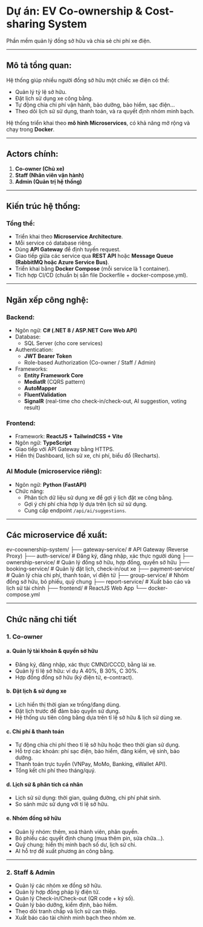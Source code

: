 # Dự án: EV Co-ownership & Cost-sharing System
Phần mềm quản lý đồng sở hữu và chia sẻ chi phí xe điện.

---

## Mô tả tổng quan:
Hệ thống giúp nhiều người đồng sở hữu một chiếc xe điện có thể:
- Quản lý tỷ lệ sở hữu.
- Đặt lịch sử dụng xe công bằng.
- Tự động chia chi phí vận hành, bảo dưỡng, bảo hiểm, sạc điện...
- Theo dõi lịch sử sử dụng, thanh toán, và ra quyết định nhóm minh bạch.

Hệ thống triển khai theo **mô hình Microservices**, có khả năng mở rộng và chạy trong **Docker**.

---

## Actors chính:
1. **Co-owner (Chủ xe)**  
2. **Staff (Nhân viên vận hành)**  
3. **Admin (Quản trị hệ thống)**

---

## Kiến trúc hệ thống:
### Tổng thể:
- Triển khai theo **Microservice Architecture**.
- Mỗi service có database riêng.
- Dùng **API Gateway** để định tuyến request.
- Giao tiếp giữa các service qua **REST API** hoặc **Message Queue (RabbitMQ hoặc Azure Service Bus)**.
- Triển khai bằng **Docker Compose** (mỗi service là 1 container).
- Tích hợp CI/CD (chuẩn bị sẵn file Dockerfile + docker-compose.yml).

---

## Ngăn xếp công nghệ:

### Backend:
- Ngôn ngữ: **C# (.NET 8 / ASP.NET Core Web API)**
- Database:
  - SQL Server (cho core services)
- Authentication:
  - **JWT Bearer Token**
  - Role-based Authorization (Co-owner / Staff / Admin)
- Frameworks:
  - **Entity Framework Core**
  - **MediatR** (CQRS pattern)
  - **AutoMapper**
  - **FluentValidation**
  - **SignalR** (real-time cho check-in/check-out, AI suggestion, voting result)

### Frontend:
- Framework: **ReactJS + TailwindCSS + Vite**
- Ngôn ngữ: **TypeScript**
- Giao tiếp với API Gateway bằng HTTPS.
- Hiển thị Dashboard, lịch sử xe, chi phí, biểu đồ (Recharts).

### AI Module (microservice riêng):
- Ngôn ngữ: **Python (FastAPI)**
- Chức năng:
  - Phân tích dữ liệu sử dụng xe để gợi ý lịch đặt xe công bằng.
  - Gợi ý chi phí chia hợp lý dựa trên lịch sử sử dụng.
  - Cung cấp endpoint `/api/ai/suggestions`.

---

## Các microservice đề xuất:
ev-coownership-system/
├── gateway-service/ # API Gateway (Reverse Proxy)
├── auth-service/ # Đăng ký, đăng nhập, xác thực người dùng
├── ownership-service/ # Quản lý đồng sở hữu, hợp đồng, quyền sở hữu
├── booking-service/ # Quản lý đặt lịch, check-in/out xe
├── payment-service/ # Quản lý chia chi phí, thanh toán, ví điện tử
├── group-service/ # Nhóm đồng sở hữu, bỏ phiếu, quỹ chung
├── report-service/ # Xuất báo cáo và lịch sử tài chính
├── frontend/ # ReactJS Web App
└── docker-compose.yml

 
---

## Chức năng chi tiết

### 1. Co-owner
#### a. Quản lý tài khoản & quyền sở hữu
- Đăng ký, đăng nhập, xác thực CMND/CCCD, bằng lái xe.
- Quản lý tỉ lệ sở hữu: ví dụ A 40%, B 30%, C 30%.
- Hợp đồng đồng sở hữu (ký điện tử, e-contract).

#### b. Đặt lịch & sử dụng xe
- Lịch hiển thị thời gian xe trống/đang dùng.
- Đặt lịch trước để đảm bảo quyền sử dụng.
- Hệ thống ưu tiên công bằng dựa trên tỉ lệ sở hữu & lịch sử dùng xe.

#### c. Chi phí & thanh toán
- Tự động chia chi phí theo tỉ lệ sở hữu hoặc theo thời gian sử dụng.
- Hỗ trợ các khoản: phí sạc điện, bảo hiểm, đăng kiểm, vệ sinh, bảo dưỡng.
- Thanh toán trực tuyến (VNPay, MoMo, Banking, eWallet API).
- Tổng kết chi phí theo tháng/quý.

#### d. Lịch sử & phân tích cá nhân
- Lịch sử sử dụng: thời gian, quãng đường, chi phí phát sinh.
- So sánh mức sử dụng với tỉ lệ sở hữu.


#### e. Nhóm đồng sở hữu
- Quản lý nhóm: thêm, xoá thành viên, phân quyền.
- Bỏ phiếu các quyết định chung (mua thêm pin, sửa chữa...).
- Quỹ chung: hiển thị minh bạch số dư, lịch sử chi.
- AI hỗ trợ đề xuất phương án công bằng.

---

### 2. Staff & Admin
- Quản lý các nhóm xe đồng sở hữu.
- Quản lý hợp đồng pháp lý điện tử.
- Quản lý Check-in/Check-out (QR code + ký số).
- Quản lý bảo dưỡng, kiểm định, bảo hiểm.
- Theo dõi tranh chấp và lịch sử can thiệp.
- Xuất báo cáo tài chính minh bạch theo nhóm xe.

